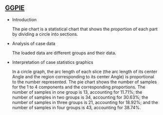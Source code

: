 ## [GGPIE](/basic/ggpie)

- Introduction

  The pie chart is a statistical chart that shows the proportion of each part by dividing a circle into sections.

- Analysis of case data

  The loaded data are different groups and their data.

- Interpretation of case statistics graphics

  In a circle graph, the arc length of each slice (the arc length of its center Angle and the region corresponding to
  its center Angle) is proportional to the number represented. The pie chart shows the number of samples for the 1 to 4
  components and the corresponding proportions. The number of samples in one group is 13, accounting for 11.71%; the
  number of samples in two groups is 34, accounting for 30.63%; the number of samples in three groups is 21, accounting
  for 18.92%; and the number of samples in four groups is 43, accounting for 38.74%.


